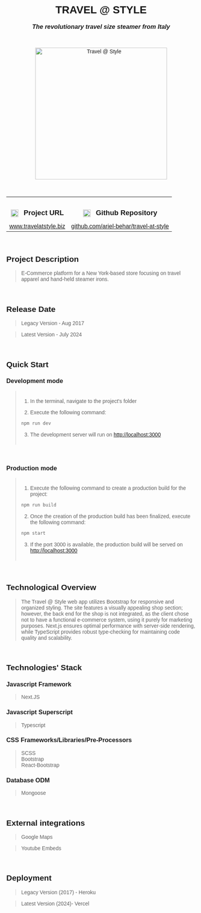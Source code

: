 <link rel="preconnect" href="https://fonts.googleapis.com">
<link rel="preconnect" href="https://fonts.gstatic.com" crossorigin>
<link href="https://fonts.googleapis.com/css2?family=Montserrat:ital,wght@0,100..900;1,100..900&display=swap" rel="stylesheet">

<div style='font-family: "Montserrat", sans-serif; font-optical-sizing: autoм font-weight: 400; font-style: normal;'>

<h1 align="center" style="text-transform: uppercase">TRAVEL @ STYLE</h1>
<h3 align="center" style="margin-top: 1px; text-align: center;" ><em>The revolutionary travel size steamer from Italy</em></h3>

<br />

<p align="center">
    <img style="height: 350px; width: auto" alt="Travel @ Style" src="https://github-repositories-images.s3.eu-central-1.amazonaws.com/travel.png">
</p>

<br />

<table align="center" style="width:100%;">
  <tr>
    <th align="center">
        <img align="center" alt="Link" style="height: 20px; width: auto; margin-right: 10px;" src="https://github-repositories-images.s3.eu-central-1.amazonaws.com/link.png">
        <h3 align="center" style="margin-bottom: 10px; display: inline-block;">Project URL</h3>
    </th>
    <th align="center">
        <img align="center" alt="Github" style="height: 20px; width: auto; margin-right: 10px;" src="https://github-repositories-images.s3.eu-central-1.amazonaws.com/github.png">
        <h3 align="center" style="margin-bottom: 10px; display: inline-block;">Github Repository</h3>
    </th>
  </tr>
  <tr>
    <td align="center">
        <a align="center" href="https://www.travelatstyle.biz/" target="_blank">www.travelatstyle.biz</a>
    </td>
    <td align="center">
        <a href="https://github.com/ariel-behar/travel-at-style" target="_blank">github.com/ariel-behar/travel-at-style</a>
    </td>
  </tr>
</table>

<br />

<h2>Project Description</h2>

<blockquote>E-Commerce platform for a New York-based store focusing on travel apparel and hand-held steamer irons.</blockquote>

<br />

<h2>Release Date</h2>

<blockquote>Legacy Version - Aug 2017 </blockquote>
<blockquote>Latest Version - July 2024</blockquote>

<br />

<h2>Quick Start</h2>

<h3>Development mode</h3>

<blockquote style="padding-top:5px; padding-bottom: 5px">

1. In the terminal, navigate to the project's folder

2. Execute the following command:

```bash
npm run dev
```

3. The development server will run on [http://localhost:3000](http://localhost:3000)
</blockquote>

<br />

<h3>Production mode</h3>

<blockquote style="padding-top:5px; padding-bottom: 5px">

1. Execute the following command to create a production build for the project:
```bash
npm run build
```

2. Once the creation of the production build has been finalized, execute the following command:
```bash
npm start
```
3. If the port 3000 is available, the production build will be served on [http://localhost:3000](http://localhost:3000)
</blockquote>

<br />

<h2>Technological Overview</h2>

<blockquote>The Travel @ Style web app utilizes Bootstrap for responsive and organized styling. The site features a visually appealing shop section; however, the back end for the shop is not integrated, as the client chose not to have a functional e-commerce system, using it purely for marketing purposes. Next.js ensures optimal performance with server-side rendering, while TypeScript provides robust type-checking for maintaining code quality and scalability.</blockquote>

<br />

<h2>Technologies' Stack</h2>

<h3>Javascript Framework</h3> 

<blockquote>Next.JS</blockquote>

<h3>Javascript Superscript</h3> 

<blockquote>Typescript</blockquote>

<h3>CSS Frameworks/Libraries/Pre-Processors</h3>

<blockquote>
SCSS
<br />
Bootstrap
<br/>
React-Bootstrap
</blockquote>

<h3>Database ODM</h3>

<blockquote>Mongoose</blockquote>

<br />

<h2>External integrations</h2>

<blockquote>Google Maps</blockquote>
<blockquote>Youtube Embeds</blockquote>

<br />

<h2>Deployment</h2>

<blockquote>Legacy Version (2017) - Heroku</blockquote>
<blockquote>Latest Version (2024)- Vercel</blockquote>

<!-- <br /> -->
<!-- <h2>Specs</h2> -->
